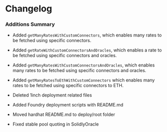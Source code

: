 # Changelog

### Additions Summary

- Added `getManyRatesWithCustomConnectors`, which enables many rates to be fetched using specific connectors.
- Added `getRateWithCustomConnectorsAndOracles`, which enables a rate to be fetched using specific connectors and oracles.
- Added `getManyRatesWithCustomConnectorsAndOracles`, which enables many rates to be fetched using specific connectors and oracles.
- Added `getManyRatesToEthWithCustomConnectors` which enables many rates to be fetched using specific connectors to ETH.

- Deleted 1inch deployment related files
- Added Foundry deployment scripts with README.md
- Moved hardhat README.md to deploy/root folder

- Fixed stable pool quoting in SolidlyOracle
